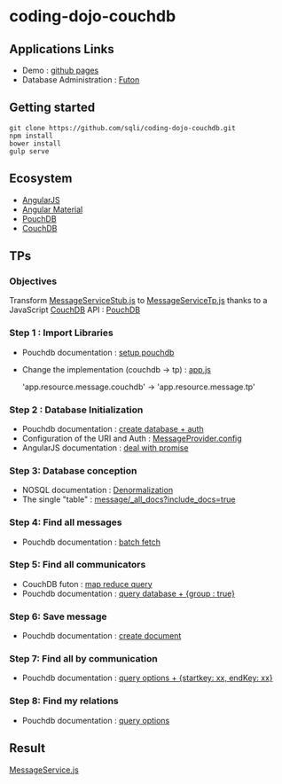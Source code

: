 # coding-dojo-couchdb

## Applications Links
- Demo : [github pages](http://sqli.github.io/coding-dojo-couchdb)
- Database Administration : [Futon](http://coding-dojo-couchdb.iriscouch.com/_utils/)

## Getting started
    git clone https://github.com/sqli/coding-dojo-couchdb.git
    npm install
    bower install
    gulp serve

## Ecosystem
- [AngularJS](https://angularjs.org/)
- [Angular Material](https://material.angularjs.org/)
- [PouchDB](http://pouchdb.com/)
- [CouchDB](http://couchdb.apache.org/)

## TPs
### Objectives
Transform [MessageServiceStub.js](https://github.com/sqli/coding-dojo-couchdb/tree/master/app/src/resource/MessageServiceStub.js)
to [MessageServiceTp.js](https://github.com/sqli/coding-dojo-couchdb/tree/master/app/src/resource/MessageServiceTp.js)
thanks to a JavaScript [CouchDB](http://couchdb.apache.org/) API : [PouchDB](http://pouchdb.com/)

### Step 1 : Import Libraries
- Pouchdb documentation : [setup pouchdb](http://pouchdb.com/guides/setup-pouchdb.html)
- Change the implementation (couchdb -> tp) : [app.js](https://github.com/sqli/coding-dojo-couchdb/tree/master/app/src/app.js)

    'app.resource.message.couchdb' -> 'app.resource.message.tp'

### Step 2 : Database Initialization
- Pouchdb documentation : [create database + auth](http://pouchdb.com/api.html#create_database)
- Configuration of the URI and Auth : [MessageProvider.config](https://github.com/sqli/coding-dojo-couchdb/blob/master/app/src/app.js)
- AngularJS documentation : [deal with promise](https://docs.angularjs.org/api/ng/service/$q)

### Step 3: Database conception
- NOSQL documentation : [Denormalization](https://highlyscalable.wordpress.com/2012/03/01/nosql-data-modeling-techniques/)
- The single "table" : [message/_all_docs?include_docs=true](http://coding-dojo-couchdb.iriscouch.com/message/_all_docs?include_docs=true)

### Step 4: Find all messages
- Pouchdb documentation : [batch fetch](http://pouchdb.com/api.html#batch_fetch)

### Step 5: Find all communicators
- CouchDB futon : [map reduce query](http://coding-dojo-couchdb.iriscouch.com/_utils/database.html?message/_temp_view)
- Pouchdb documentation : [query database + {group : true}](http://pouchdb.com/api.html#query_database)

### Step 6: Save message
- Pouchdb documentation : [create document](http://pouchdb.com/api.html#create_document)

### Step 7: Find all by communication
- Pouchdb documentation : [query options + {startkey: xx, endKey: xx}](http://pouchdb.com/api.html#query_database)

### Step 8: Find my relations
- Pouchdb documentation : [query options](http://pouchdb.com/api.html#query_database)

## Result
[MessageService.js](https://github.com/sqli/coding-dojo-couchdb/tree/master/app/src/resource/MessageService.js)
